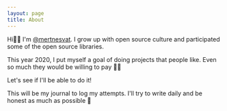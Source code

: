 ```yaml
---
layout: page
title: About
---
```


Hi👋🏻 I'm [@mertnesvat](https://twitter.com/mertnesvat). I grow up with open source culture and participated some of the open source libraries.

This year 2020, I put myself a goal of doing projects that people like. Even so much they would be willing to pay 🧘‍♂️

Let's see if I'll be able to do it!

This will be my journal to log my attempts. I'll try to write daily and be honest as much as possible 🤞